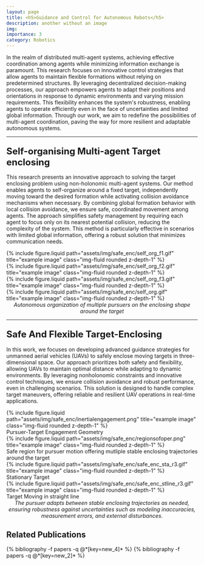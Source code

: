 ```yaml
---
layout: page
title: <h5>Guidance and Control for Autonomous Robots</h5>
description: another without an image
img:
importance: 3
category: Robotics
---
```


In the realm of distributed multi-agent systems, achieving effective coordination among agents while minimizing information exchange is paramount. This research focuses on innovative control strategies that allow agents to maintain flexible formations without relying on predetermined structures. By leveraging decentralized decision-making processes, our approach empowers agents to adapt their positions and orientations in response to dynamic environments and varying mission requirements. This flexibility enhances the system's robustness, enabling agents to operate efficiently even in the face of uncertainties and limited global information. Through our work, we aim to redefine the possibilities of multi-agent coordination, paving the way for more resilient and adaptable autonomous systems.

<hr> <!-- Adding a line to separate sections -->

### <span style="font-weight: bold; font-size: 24px;">Self-organising Multi-agent Target enclosing</span>

This research presents an innovative approach to solving the target enclosing problem using non-holonomic multi-agent systems. Our method enables agents to self-organize around a fixed target, independently moving toward the desired formation while activating collision avoidance mechanisms when necessary. By combining global formation behavior with local collision avoidance, we ensure safe, coordinated movement among agents. The approach simplifies safety management by requiring each agent to focus only on its nearest potential collision, reducing the complexity of the system. This method is particularly effective in scenarios with limited global information, offering a robust solution that minimizes communication needs.

<div class="row justify-content-sm-center">
    <div class="col-sm-6 mt-3 mt-md-0">
        {% include figure.liquid path="assets/img/safe_enc/self_org_f1.gif" title="example image" class="img-fluid rounded z-depth-1" %}
    </div>
    <div class="col-sm-6 mt-3 mt-md-0">
        {% include figure.liquid path="assets/img/safe_enc/self_org_f2.gif" title="example image" class="img-fluid rounded z-depth-1" %}
    </div>
</div>
<div class="row justify-content-sm-center">
    <div class="col-sm-6 mt-3 mt-md-0">
        {% include figure.liquid path="assets/img/safe_enc/self_org_f3.gif" title="example image" class="img-fluid rounded z-depth-1" %}
    </div>
    <div class="col-sm-6 mt-3 mt-md-0">
        {% include figure.liquid path="assets/img/safe_enc/self_org.gif" title="example image" class="img-fluid rounded z-depth-1" %}
    </div>
</div>
<div class="caption" style="font-style: italic; font-size: 14px; text-align: center;">
    Autonomous organization of multiple pursuers on the enclosing shape around the target
</div>

<hr> <!-- Adding a line to separate sections -->

### <span style="font-weight: bold; font-size: 24px;">Safe And Flexible Target-Enclosing</span>

In this work, we focuses on developing advanced guidance strategies for unmanned aerial vehicles (UAVs) to safely enclose moving targets in three-dimensional space. Our approach prioritizes both safety and flexibility, allowing UAVs to maintain optimal distance while adapting to dynamic environments. By leveraging nonholonomic constraints and innovative control techniques, we ensure collision avoidance and robust performance, even in challenging scenarios. This solution is designed to handle complex target maneuvers, offering reliable and resilient UAV operations in real-time applications.

<div class="row justify-content-sm-center">
    <div class="col-sm-6 mt-3 mt-md-0">
        {% include figure.liquid path="assets/img/safe_enc/inertialengagement.png" title="example image" class="img-fluid rounded z-depth-1" %}
        <div class="caption">
            Pursuer-Target Engagement Geometry
        </div>
    </div>
    <div class="col-sm-5 mt-3 mt-md-0">
        {% include figure.liquid path="assets/img/safe_enc/regionsofoper.png" title="example image" class="img-fluid rounded z-depth-1" %}
        <div class="caption">
            Safe region for pursuer motion offering mutliple stable enclosing trajectories around the target
        </div>
    </div>
</div>

<div class="row justify-content-sm-center">
    <div class="col-sm-6 mt-3 mt-md-0">
        {% include figure.liquid path="assets/img/safe_enc/safe_enc_sta_r3.gif" title="example image" class="img-fluid rounded z-depth-1" %}
        <div class="caption">
            Stationary Target
        </div>
    </div>
    <div class="col-sm-6 mt-3 mt-md-0">
        {% include figure.liquid path="assets/img/safe_enc/safe_enc_stline_r3.gif" title="example image" class="img-fluid rounded z-depth-1" %}
        <div class="caption">
            Target Moving in straight line
        </div>
    </div>
</div>
<div class="caption" style="font-style: italic; font-size: 14px; text-align: center;">
   The pursuer adapts between stable enclosing trajectories as needed, ensuring robustness against uncertainties such as modeling inaccuracies, measurement errors, and external disturbances.
</div>

## Related Publications

<div class="publications">
  {% bibliography -f papers -q @*[key=new_4]* %}
  {% bibliography -f papers -q @*[key=new_2]* %}  
</div>
